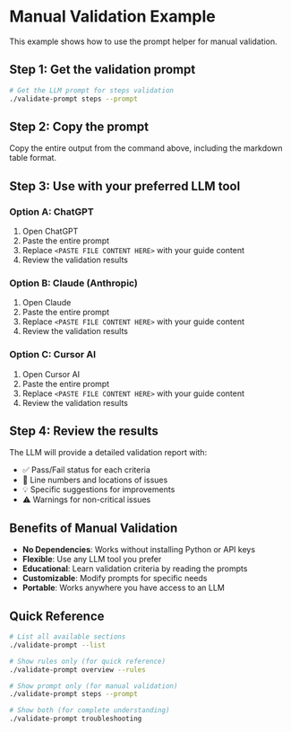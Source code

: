 # Manual Validation Example

This example shows how to use the prompt helper for manual validation.

## Step 1: Get the validation prompt

```bash
# Get the LLM prompt for steps validation
./validate-prompt steps --prompt
```

## Step 2: Copy the prompt

Copy the entire output from the command above, including the markdown table format.

## Step 3: Use with your preferred LLM tool

### Option A: ChatGPT
1. Open ChatGPT
2. Paste the entire prompt
3. Replace `<PASTE FILE CONTENT HERE>` with your guide content
4. Review the validation results

### Option B: Claude (Anthropic)
1. Open Claude
2. Paste the entire prompt
3. Replace `<PASTE FILE CONTENT HERE>` with your guide content
4. Review the validation results

### Option C: Cursor AI
1. Open Cursor AI
2. Paste the entire prompt
3. Replace `<PASTE FILE CONTENT HERE>` with your guide content
4. Review the validation results

## Step 4: Review the results

The LLM will provide a detailed validation report with:
- ✅ Pass/Fail status for each criteria
- 📍 Line numbers and locations of issues
- 💡 Specific suggestions for improvements
- ⚠️ Warnings for non-critical issues

## Benefits of Manual Validation

- **No Dependencies**: Works without installing Python or API keys
- **Flexible**: Use any LLM tool you prefer
- **Educational**: Learn validation criteria by reading the prompts
- **Customizable**: Modify prompts for specific needs
- **Portable**: Works anywhere you have access to an LLM

## Quick Reference

```bash
# List all available sections
./validate-prompt --list

# Show rules only (for quick reference)
./validate-prompt overview --rules

# Show prompt only (for manual validation)
./validate-prompt steps --prompt

# Show both (for complete understanding)
./validate-prompt troubleshooting
```
